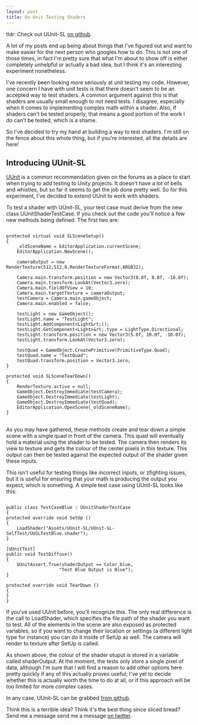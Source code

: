 ```yaml
---
layout: post
title: On Unit Testing Shaders
---
```


tldr: Check out UUnit-SL [on github](https://github.com/khalladay/uunit-sl). 

A lot of my posts end up being about things that I've figured out and want to make easier for the next person who googles how to do. This is not one of those times, in fact I'm pretty sure that what I'm about to show off is either completely unhelpful or actually a bad idea, but I think it's an interesting experiment nonetheless. 

I've recently been looking more seriously at unit testing my code. However, one concern I have with unit tests is that there doesn't seem to be an accepted way to test shaders. A common argument against this is that shaders are usually small enough to not need tests. I disagree, especially when it comes to implementing complex math within a shader. Also, if shaders can't be tested properly, that means a good portion of the work I do can't be tested, which is a shame. 

So I've decided to try my hand at building a way to test shaders. I'm still on the fence about this whole thing, but if you're interested, all the details are here!

<h2>Introducing UUnit-SL</h2>

[UUnit](http://wiki.unity3d.com/index.php?title=UUnit) is a common recommendation given on the forums as a place to start when trying to add testing to Unity projects. It doesn't have a lot of bells and whistles, but so far it seems to get the job done pretty well. So for this experiment, I've decided to extend UUnit to work with shaders. 

To test a shader with UUnit-SL, your test case must derive from the new class UUnitShaderTestCase. If you check out the code you'll notice a few new methods being defined. The first two are:

<pre><code>
protected virtual void SLSceneSetup()
{
	_oldSceneName = EditorApplication.currentScene;
	EditorApplication.NewScene();

	cameraOutput = new RenderTexture(512,512,0,RenderTextureFormat.ARGB32);

	Camera.main.transform.position = new Vector3(0.0f, 0.0f, -10.0f);
	Camera.main.transform.LookAt(Vector3.zero);
	Camera.main.fieldOfView = 10;
	Camera.main.targetTexture = cameraOutput;
	testCamera = Camera.main.gameObject;
	Camera.main.enabled = false;

	testLight = new GameObject();
	testLight.name = "TestLight";
	testLight.AddComponent&lt;Light&rt;();
	testLight.GetComponent&lt;Light>&rt;.type = LightType.Directional;
	testLight.transform.position = new Vector3(5.0f, 10.0f, -10.0f);
	testLight.transform.LookAt(Vector3.zero);

	testQuad = GameObject.CreatePrimitive(PrimitiveType.Quad);
	testQuad.name = "TestQuad";
	testQuad.transform.position = Vector3.zero;
}
	
protected void SLSceneTearDown()
{
	RenderTexture.active = null;
	GameObject.DestroyImmediate(testCamera);
	GameObject.DestroyImmediate(testLight);
	GameObject.DestroyImmediate(testQuad);
	EditorApplication.OpenScene(_oldSceneName);
}
</code>
</pre>

As you may have gathered, these methods create and tear down a simple scene with a single quad in front of the camera. This quad will eventually hold a material using the shader to be tested. The camera then renders its view to texture and gets the colour of the center pixels in this texture. This output can then be tested against the expected output of the shader given these inputs. 

This isn't useful for testing things like incorrect inputs, or zfighting issues, but it is useful for ensuring that your math is producing the output you expect, which is something. A simple test case using UUnit-SL looks like this: 

<pre><code>
public class TestCaseBlue : UUnitShaderTestCase 
{
protected override void SetUp ()
{
	LoadShader("Assets/UUnit-SL/UUnit-SL-SelfTest/UUSLTestBlue.shader");
}

[UUnitTest]
public void TestDiffuse()
{
	UUnitAssert.True(shaderOutput == Color.blue, 
					"Test Blue Output is Blue");
}

protected override void TearDown ()
{
}
}
</code></pre>

If you've used UUnit before, you'll recognize this. The only real difference is the call to LoadShader, which specifies the file path of the shader you want to test. All of the elements in the scene are also exposed as protected variables, so if you want to change their location or settings (a different light type for instance) you can do it inside of SetUp as well. The camera will render to texture after SetUp is called. 

As shown above, the colour of the shader otuput is stored in a variable called shaderOutput. At the moment, the tests only store a single pixel of data, although I'm sure that I will find a reason to add other options here pretty quickly if any of this actually proves useful; I've yet to decide whether this is actually worth the time to do at all, or if this approach will be too limited for more complex cases. 

In any case, UUnit-SL can be grabbed [from github](https://github.com/khalladay/uunit-sl). 

Think this is a terrible idea? Think it's the best thing since sliced bread? Send me a message send me a message [on twitter](http://twitter.com/khalladay). 